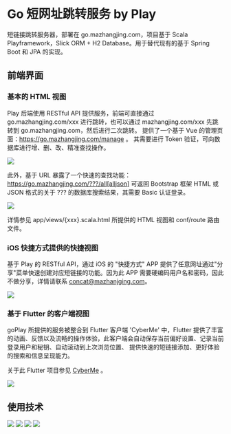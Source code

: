 # Go 短网址跳转服务 by Play

短链接跳转服务器，部署在 go.mazhangjing.com，项目基于 Scala Playframework，Slick ORM + H2 Database。用于替代现有的基于 Spring Boot 和 JPA 的实现。

## 前端界面

### 基本的 HTML 视图

Play 后端使用 RESTful API 提供服务，前端可直接通过 go.mazhangjing.com/xxx 进行跳转，也可以通过 mazhangjing.com/xxx 先跳转到 go.mazhangjing.com，然后进行二次跳转。
提供了一个基于 Vue 的管理页面：https://go.mazhangjing.com/manage 。 其需要进行 Token 验证，可向数据库进行增、删、改、精准查找操作。

![](http://static2.mazhangjing.com/20210409/1e6832c_屏幕截图2021-04-09113038.jpg)

此外，基于 URL 暴露了一个快速的查找功能：https://go.mazhangjing.com/???/all[alljson]  可返回 Bootstrap 框架 HTML 或 JSON 格式的关于 ??? 的数据库搜索结果，其需要 Basic 认证登录。

![](http://static2.mazhangjing.com/20210409/d6388f3_截屏2021-04-09上午10.36.30.png)

详情参见 app/views/{xxx}.scala.html 所提供的 HTML 视图和 conf/route 路由文件。

### iOS 快捷方式提供的快捷视图

基于 Play 的 RESTful API，通过 iOS 的 "快捷方式" APP 提供了任意网址通过"分享"菜单快速创建对应短链接的功能。因为此 APP 需要硬编码用户名和密码，因此不做分享，详情请联系 concat@mazhanjging.com。

![](http://static2.mazhangjing.com/20210409/a969d67_截屏2021-04-09上午10.41.26.png)

### 基于 Flutter 的客户端视图

goPlay 所提供的服务被整合到 Flutter 客户端 'CyberMe' 中，Flutter 提供了丰富的动画、反馈以及流畅的操作体验，此客户端会自动保存当前偏好设置、记录当前登录用户和秘钥、自动滚动到上次浏览位置、
提供快速的短链接添加、更好体验的搜索和信息呈现能力。

关于此 Flutter 项目参见 [CyberMe](https://gitee.com/corkine/cyberMe) 。

![](http://static2.mazhangjing.com/20210409/e3349cb_截屏2021-04-09上午10.43.40.png)

## 使用技术

![](http://static2.mazhangjing.com/badge/scala.png)
![](http://static2.mazhangjing.com/badge/play.png)
![](http://static2.mazhangjing.com/badge/slick.png)
![](http://static2.mazhangjing.com/badge/akka.png)